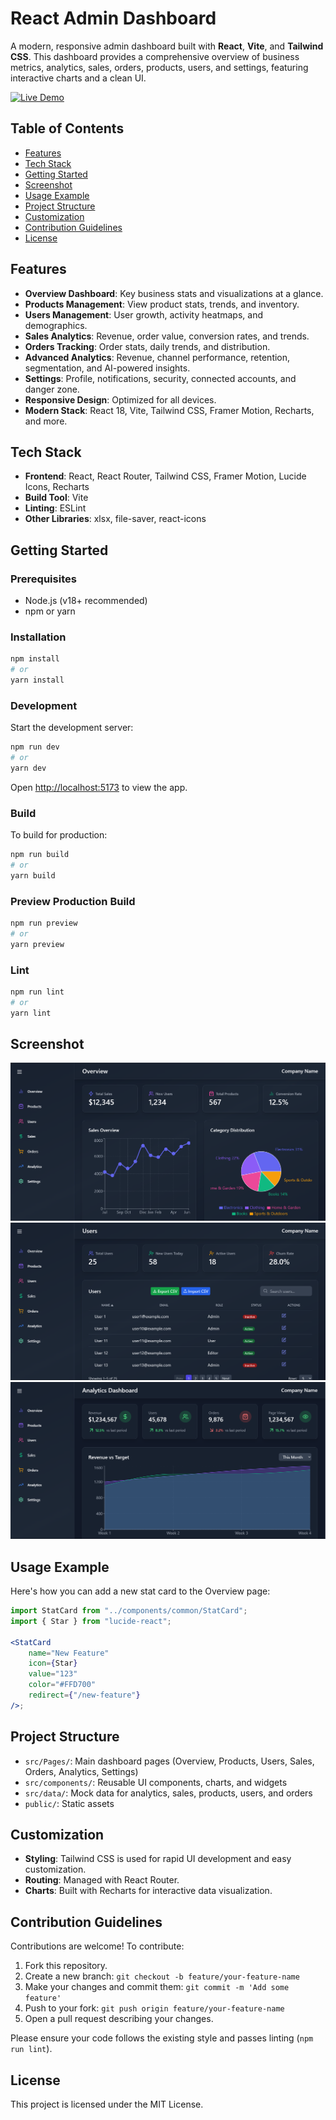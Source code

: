 # React Admin Dashboard

A modern, responsive admin dashboard built with **React**, **Vite**, and **Tailwind CSS**. This dashboard provides a comprehensive overview of business metrics, analytics, sales, orders, products, users, and settings, featuring interactive charts and a clean UI.

[![Live Demo](https://img.shields.io/badge/Demo-Live-green?style=flat-square)](https://dashboard-adm.netlify.app/)

## Table of Contents

-   [Features](#features)
-   [Tech Stack](#tech-stack)
-   [Getting Started](#getting-started)
-   [Screenshot](#screenshot)
-   [Usage Example](#usage-example)
-   [Project Structure](#project-structure)
-   [Customization](#customization)
-   [Contribution Guidelines](#contribution-guidelines)
-   [License](#license)

## Features

-   **Overview Dashboard**: Key business stats and visualizations at a glance.
-   **Products Management**: View product stats, trends, and inventory.
-   **Users Management**: User growth, activity heatmaps, and demographics.
-   **Sales Analytics**: Revenue, order value, conversion rates, and trends.
-   **Orders Tracking**: Order stats, daily trends, and distribution.
-   **Advanced Analytics**: Revenue, channel performance, retention, segmentation, and AI-powered insights.
-   **Settings**: Profile, notifications, security, connected accounts, and danger zone.
-   **Responsive Design**: Optimized for all devices.
-   **Modern Stack**: React 18, Vite, Tailwind CSS, Framer Motion, Recharts, and more.

## Tech Stack

-   **Frontend**: React, React Router, Tailwind CSS, Framer Motion, Lucide Icons, Recharts
-   **Build Tool**: Vite
-   **Linting**: ESLint
-   **Other Libraries**: xlsx, file-saver, react-icons

## Getting Started

### Prerequisites

-   Node.js (v18+ recommended)
-   npm or yarn

### Installation

```bash
npm install
# or
yarn install
```

### Development

Start the development server:

```bash
npm run dev
# or
yarn dev
```

Open [http://localhost:5173](http://localhost:5173) to view the app.

### Build

To build for production:

```bash
npm run build
# or
yarn build
```

### Preview Production Build

```bash
npm run preview
# or
yarn preview
```

### Lint

```bash
npm run lint
# or
yarn lint
```

## Screenshot

![Dashboard overview](public/screenshot/screenshot-1.png)
![Dashboard user ](public/screenshot/screenshot-2.png)
![Dashboard analytics](public/screenshot/screenshot-3.png)

## Usage Example

Here's how you can add a new stat card to the Overview page:

```jsx
import StatCard from "../components/common/StatCard";
import { Star } from "lucide-react";

<StatCard
    name="New Feature"
    icon={Star}
    value="123"
    color="#FFD700"
    redirect={"/new-feature"}
/>;
```

## Project Structure

-   `src/Pages/`: Main dashboard pages (Overview, Products, Users, Sales, Orders, Analytics, Settings)
-   `src/components/`: Reusable UI components, charts, and widgets
-   `src/data/`: Mock data for analytics, sales, products, users, and orders
-   `public/`: Static assets

## Customization

-   **Styling**: Tailwind CSS is used for rapid UI development and easy customization.
-   **Routing**: Managed with React Router.
-   **Charts**: Built with Recharts for interactive data visualization.

## Contribution Guidelines

Contributions are welcome! To contribute:

1. Fork this repository.
2. Create a new branch: `git checkout -b feature/your-feature-name`
3. Make your changes and commit them: `git commit -m 'Add some feature'`
4. Push to your fork: `git push origin feature/your-feature-name`
5. Open a pull request describing your changes.

Please ensure your code follows the existing style and passes linting (`npm run lint`).

## License

This project is licensed under the MIT License.

